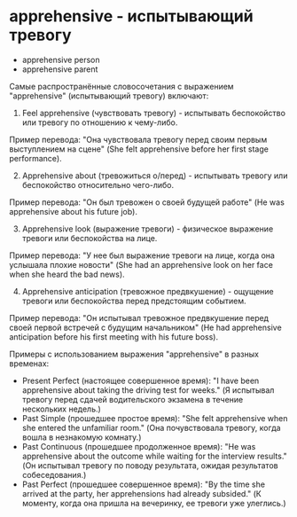 # apprehensive - испытывающий тревогу




- apprehensive person
- apprehensive parent

Самые распространённые словосочетания с выражением "apprehensive" (испытывающий тревогу) включают:

1. Feel apprehensive (чувствовать тревогу) - испытывать беспокойство или тревогу по отношению к чему-либо.

Пример перевода: "Она чувствовала тревогу перед своим первым выступлением на сцене" (She felt apprehensive before her first stage performance).

2. Apprehensive about (тревожиться о/перед) - испытывать тревогу или беспокойство относительно чего-либо.

Пример перевода: "Он был тревожен о своей будущей работе" (He was apprehensive about his future job).

3. Apprehensive look (выражение тревоги) - физическое выражение тревоги или беспокойства на лице.

Пример перевода: "У нее был выражение тревоги на лице, когда она услышала плохие новости" (She had an apprehensive look on her face when she heard the bad news).

4. Apprehensive anticipation (тревожное предвкушение) - ощущение тревоги или беспокойства перед предстоящим событием.

Пример перевода: "Он испытывал тревожное предвкушение перед своей первой встречей с будущим начальником" (He had apprehensive anticipation before his first meeting with his future boss).

Примеры с использованием выражения "apprehensive" в разных временах:

- Present Perfect (настоящее совершенное время): "I have been apprehensive about taking the driving test for weeks." (Я испытывал тревогу перед сдачей водительского экзамена в течение нескольких недель.)
- Past Simple (прошедшее простое время): "She felt apprehensive when she entered the unfamiliar room." (Она почувствовала тревогу, когда вошла в незнакомую комнату.)
- Past Continuous (прошедшее продолженное время): "He was apprehensive about the outcome while waiting for the interview results." (Он испытывал тревогу по поводу результата, ожидая результатов собеседования.)
- Past Perfect (прошедшее совершенное время): "By the time she arrived at the party, her apprehensions had already subsided." (К моменту, когда она пришла на вечеринку, ее тревоги уже улеглись.)